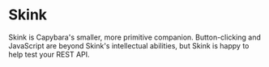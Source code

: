 # Skink

Skink is Capybara's smaller, more primitive companion. Button-clicking
and JavaScript are beyond Skink's intellectual abilities, but Skink is
happy to help test your REST API.
